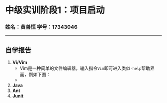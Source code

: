 # 中级实训阶段1：项目启动
### 姓名：黄善恒 学号：17343046

-----
## **自学报告**
1. **Vi/Vim**
    - Vim是一种简单的文件编辑器，输入指令```Vim```即可进入类似```-help```帮助界面，例如下图：
    - 
2. **Java**
3. **Ant**
4. **Junit**